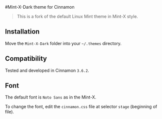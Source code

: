 #Mint-X-Dark theme for Cinnamon

> This is a fork of the default Linux Mint theme in Mint-X style.

## Installation

Move the `Mint-X-Dark` folder into your `~/.themes` directory.

## Compatibility

Tested and developed in Cinnamon `3.6.2`.

## Font

The default font is `Noto Sans` as in the Mint-X.

To change the font, edit the `cinnamon.css` file at selector `stage`
(beginning of file).
